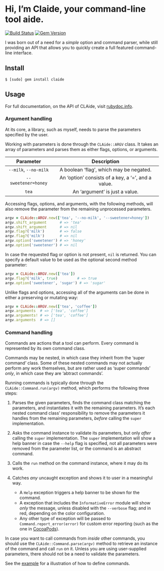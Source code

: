 # Hi, I’m Claide, your command-line tool aide.

[![Build Status](https://img.shields.io/github/workflow/status/CocoaPods/claide/ci)](https://github.com/CocoaPods/claide/actions)
[![Gem Version](https://img.shields.io/gem/v/claide)](https://rubygems.org/gems/claide)

I was born out of a need for a _simple_ option and command parser, while still
providing an API that allows you to quickly create a full featured command-line
interface.

## Install

```
$ [sudo] gem install claide
```

## Usage

For full documentation, on the API of CLAide, visit [rubydoc.info][docs].

### Argument handling

At its core, a library, such as myself, needs to parse the parameters specified
by the user.

Working with parameters is done through the `CLAide::ARGV` class. It takes an
array of parameters and parses them as either flags, options, or arguments.

|       Parameter       |                    Description                     |
| :-------------------: | :------------------------------------------------: |
| `--milk`, `--no-milk` |      A boolean ‘flag’, which may be negated.       |
|  `--sweetener=honey`  | An ‘option’ consists of a key, a ‘=’, and a value. |
|         `tea`         |           An ‘argument’ is just a value.           |

Accessing flags, options, and arguments, with the following methods, will also
remove the parameter from the remaining unprocessed parameters.

```ruby
argv = CLAide::ARGV.new(['tea', '--no-milk', '--sweetener=honey'])
argv.shift_argument      # => 'tea'
argv.shift_argument      # => nil
argv.flag?('milk')       # => false
argv.flag?('milk')       # => nil
argv.option('sweetener') # => 'honey'
argv.option('sweetener') # => nil
```

In case the requested flag or option is not present, `nil` is returned. You can
specify a default value to be used as the optional second method parameter:

```ruby
argv = CLAide::ARGV.new(['tea'])
argv.flag?('milk', true)         # => true
argv.option('sweetener', 'sugar') # => 'sugar'
```

Unlike flags and options, accessing all of the arguments can be done in either
a preserving or mutating way:

```ruby
argv = CLAide::ARGV.new(['tea', 'coffee'])
argv.arguments  # => ['tea', 'coffee']
argv.arguments! # => ['tea', 'coffee']
argv.arguments  # => []
```

### Command handling

Commands are actions that a tool can perform. Every command is represented by
its own command class.

Commands may be nested, in which case they inherit from the ‘super command’
class. Some of these nested commands may not actually perform any work
themselves, but are rather used as ‘super commands’ _only_, in which case they
are ‘abtract commands’.

Running commands is typically done through the `CLAide::Command.run(argv)`
method, which performs the following three steps:

1. Parses the given parameters, finds the command class matching the parameters,
   and instantiates it with the remaining parameters. It’s each nested command
   class’ responsibility to remove the parameters it handles from the remaining
   parameters, _before_ calling the `super` implementation.

2. Asks the command instance to validate its parameters, but only _after_
   calling the `super` implementation. The `super` implementation will show a
   help banner in case the `--help` flag is specified, not all parameters were
   removed from the parameter list, or the command is an abstract command.

3. Calls the `run` method on the command instance, where it may do its work.

4. Catches _any_ uncaught exception and shows it to user in a meaningful way.
   - A `Help` exception triggers a help banner to be shown for the command.
   - A exception that includes the `InformativeError` module will show _only_
     the message, unless disabled with the `--verbose` flag; and in red,
     depending on the color configuration.
   - Any other type of exception will be passed to `Command.report_error(error)`
     for custom error reporting (such as the one in [CocoaPods][report-error]).

In case you want to call commands from _inside_ other commands, you should use
the `CLAide::Command.parse(argv)` method to retrieve an instance of the command
and call `run` on it. Unless you are using user-supplied parameters, there
should not be a need to validate the parameters.

See the [example][example] for a illustration of how to define commands.

[docs]: http://www.rubydoc.info/github/CocoaPods/CLAide/index
[example]: https://github.com/CocoaPods/CLAide/blob/master/examples/make.rb
[report-error]: https://github.com/CocoaPods/CocoaPods/blob/054fe5c861d932219ec40a91c0439a7cfc3a420c/lib/cocoapods/command.rb#L36
